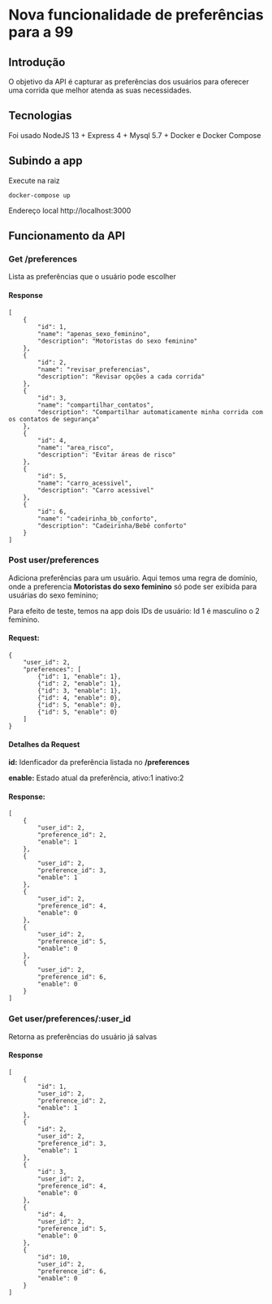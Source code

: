 # Nova funcionalidade de preferências para a 99

## Introdução

O objetivo da API é capturar as preferências dos usuários para oferecer uma corrida que melhor atenda as suas necessidades.

## Tecnologias

Foi usado NodeJS 13 + Express 4 + Mysql 5.7 + Docker e Docker Compose

## Subindo a app

Execute na raiz
````
docker-compose up
````

Endereço local http://localhost:3000


## Funcionamento da API

### Get /preferences
Lista as preferências que o usuário pode escolher

#### Response
````
[
    {
        "id": 1,
        "name": "apenas_sexo_feminino",
        "description": "Motoristas do sexo feminino"
    },
    {
        "id": 2,
        "name": "revisar_preferencias",
        "description": "Revisar opções a cada corrida"
    },
    {
        "id": 3,
        "name": "compartilhar_contatos",
        "description": "Compartilhar automaticamente minha corrida com os contatos de segurança"
    },
    {
        "id": 4,
        "name": "area_risco",
        "description": "Evitar áreas de risco"
    },
    {
        "id": 5,
        "name": "carro_acessivel",
        "description": "Carro acessivel"
    },
    {
        "id": 6,
        "name": "cadeirinha_bb_conforto",
        "description": "Cadeirinha/Bebê conforto"
    }
]
````

### Post user/preferences

Adiciona preferências para um usuário. Aqui temos uma regra de domínio, onde a preferencia **Motoristas do sexo feminino** só pode ser exibida para
usuárias do sexo feminino;

Para efeito de teste, temos na app dois IDs de usuário: Id 1 é masculino o 2 feminino.

#### Request:
`````
{	
	"user_id": 2,
	"preferences": [
		{"id": 1, "enable": 1},
		{"id": 2, "enable": 1},
		{"id": 3, "enable": 1},
		{"id": 4, "enable": 0},
		{"id": 5, "enable": 0},
		{"id": 5, "enable": 0}
	]
}
`````
#### Detalhes da Request
**id:** Idenficador da preferência listada no **/preferences**

**enable:** Estado atual da preferência, ativo:1 inativo:2


#### Response:

`````
[
    {
        "user_id": 2,
        "preference_id": 2,
        "enable": 1
    },
    {
        "user_id": 2,
        "preference_id": 3,
        "enable": 1
    },
    {
        "user_id": 2,
        "preference_id": 4,
        "enable": 0
    },
    {
        "user_id": 2,
        "preference_id": 5,
        "enable": 0
    },
    {
        "user_id": 2,
        "preference_id": 6,
        "enable": 0
    }
]
`````

### Get user/preferences/:user_id

Retorna as preferências do usuário já salvas

#### Response

`````
[
    {
        "id": 1,
        "user_id": 2,
        "preference_id": 2,
        "enable": 1
    },
    {
        "id": 2,
        "user_id": 2,
        "preference_id": 3,
        "enable": 1
    },
    {
        "id": 3,
        "user_id": 2,
        "preference_id": 4,
        "enable": 0
    },
    {
        "id": 4,
        "user_id": 2,
        "preference_id": 5,
        "enable": 0
    },
    {
        "id": 10,
        "user_id": 2,
        "preference_id": 6,
        "enable": 0
    }
]
`````


